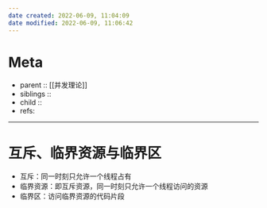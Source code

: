 ```yaml
---
date created: 2022-06-09, 11:04:09
date modified: 2022-06-09, 11:06:42
---
```


# Meta

- parent :: [[并发理论]]
- siblings ::
- child ::
- refs:

---

# 互斥、临界资源与临界区

- 互斥：同一时刻只允许一个线程占有
- 临界资源：即互斥资源，同一时刻只允许一个线程访问的资源
- 临界区：访问临界资源的代码片段
